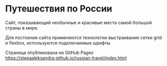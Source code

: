 # Путешествия по России  
Сайт, показывающий необычные и красивые места самой большой страны в мире.  

Для постоения сайта применяются технологии выстраивания сетки grid и flexbox, используются подключаемые шрифты  

Страница опубликована на GitHub Pages https://stepaaleksandra.github.io/russian-travel/index.html